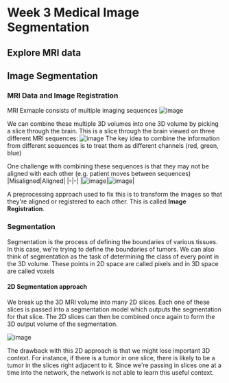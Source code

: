 # Week 3 Medical Image Segmentation

## Explore MRI data

## Image Segmentation

### MRI Data and Image Registration
MRI Exmaple consists of multiple imaging sequences
![image](https://user-images.githubusercontent.com/1645304/132103205-ce1213c1-fe47-4ac4-b65a-43bf7f558d21.png)

We can combine these multiple 3D volumes into one 3D volume by picking a slice through the brain. This is a slice through the brain viewed on three different MRI sequences:
![image](https://user-images.githubusercontent.com/1645304/132103227-273ff606-8379-41cb-8f61-b110fb7b10ab.png)
The key idea to combine the information from different sequences is to treat them as different channels (red, green, blue)

One challenge with combining these sequences is that they may not be aligned with each other (e.g. patient moves between sequences)
|Misaligned|Aligned|
|-|-|
|![image](https://user-images.githubusercontent.com/1645304/132103305-6dfc82f0-8386-4930-a337-d7c3d3c9d81f.png)|![image](https://user-images.githubusercontent.com/1645304/132103311-3643993e-467a-4edc-a211-56672440f188.png)|

A preprocessing approach used to fix this is to transform the images so that they're aligned or registered to each other. This is called **Image Registration**.

### Segmentation
Segmentation is the process of defining the boundaries of various tissues. In this case, we're trying to define the boundaries of tumors.
We can also think of segmentation as the task of determining the class of every point in the 3D volume. These points in 2D space are called pixels and in 3D space are called voxels

#### 2D Segmentation approach
We break up the 3D MRI volume into many 2D slices. Each one of these slices is passed into a segmentation model which outputs the segmentation for that slice. The 2D slices can then be combined once again to form the 3D output volume of the segmentation.

![image](https://user-images.githubusercontent.com/1645304/132103552-db1bb336-4430-4ca1-9ac0-4eff0478e8f1.png)

The drawback with this 2D approach is that we might lose important 3D context. For instance, if there is a tumor in one slice, there is likely to be a tumor in the slices right adjacent to it. Since we're passing in slices one at a time into the network, the network is not able to learn this useful context. 
